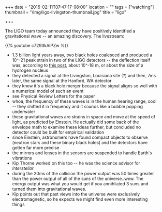 +++
date = "2016-02-11T07:47:17-08:00"
location = ""
tags = ["watching"]
thumbnail = "/img/ligo-livingston-thumbnail.jpg"
title = "ligo"

+++

The LIGO team today announced they have positively identified a gravitational wave --
an amazing discovery.  The livestream:

<!--more-->

{{% youtube c7293kAiPZw %}}

* 1.3 billion light years away, two black holes coalesced and produced a 10^-21
peak strain in two of the LIGO detectors --
the deflection itself was,
according to [this post](https://lobste.rs/s/qn26iy/ligo_detects_gravitational_waves_from_the_merger_of_two_black_holes),
about 10^-18 m, or about the size of a hydrogen nucleus
* they detected a signal at the Livingston, Louisiana site (?)
and then, 7ms later, the same signal at the Hanford, WA detector
* they know it's a black hole merger
because the signal aligns so well with a numerical model of such an event
* see Physical Review Letters for the paper
* whoa, the frequency of these waves is in the human hearing range, cool --
they shifted it in frequency and it sounds like a bubble popping underwater
* these gravitational waves are strains in space and move at the speed of light,
as predicted by Einstein.
He actually did some back of the envelope math to examine these ideas further,
but concluded no detector could be built for empirical validation
* since Einstein, astronomers have found compact objects to observe
(neutron stars and these binary black holes)
and the detectors have gotten far more precise
* the mirrors and lenses in the sensors are suspended  to handle Earth's vibrations
* Kip Thorne worked on this too -- he was the science advisor for *Interstellar*
* during the 20ms of the collision the power output was
50 times greater than the power output of all of the suns of the universe..wow.
The energy output was what you would get if you annihilated 3 suns and turned them into gravitational waves.
* Kip points out that past views into the universe were exclusively electromagnetic,
so he expects we might find even more interesting things

